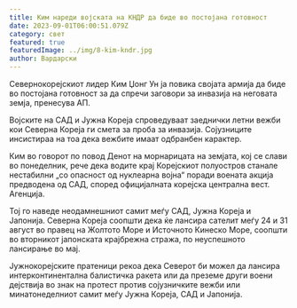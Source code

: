 ```yaml
---
title: Ким нареди војската на КНДР да биде во постојана готовност
date: 2023-09-01T06:00:51.079Z
category: свет
featured: true
featuredImage: ../img/8-kim-kndr.jpg
author: Вардарски
---
```

Севернокорејскиот лидер Ким Џонг Ун ја повика својата армија да биде во постојана готовност за да спречи заговори за инвазија на неговата земја, пренесува АП.

Војските на САД и Јужна Кореја спроведуваат заеднички летни вежби кои Северна Кореја ги смета за проба за инвазија. Сојузниците инсистираа на тоа дека вежбите имаат одбранбен карактер.

Ким во говорот по повод Денот на морнарицата на земјата, кој се слави во понеделник, рече дека водите крај Корејскиот полуостров станале нестабилни „со опасност од нуклеарна војна“ поради воената акција предводена од САД, според официјалната корејска централна вест. Агенција.

Тој го наведе неодамнешниот самит меѓу САД, Јужна Кореја и Јапонија.
Северна Кореја соопшти дека ќе лансира сателит меѓу 24 и 31 август во правец на Жолтото Море и Источното Кинеско Море, соопшти во вторникот јапонската крајбрежна стража, по неуспешното лансирање во мај.

Јужнокорејските пратеници рекоа дека Северот би можел да лансира интерконтинентална балистичка ракета или да преземе други воени дејствија во знак на протест против сојузничките вежби или минатонеделниот самит меѓу Јужна Кореја, САД и Јапонија.